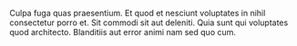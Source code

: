 Culpa fuga quas praesentium. Et quod et nesciunt voluptates in nihil consectetur porro et. Sit commodi sit aut deleniti. Quia sunt qui voluptates quod architecto. Blanditiis aut error animi nam sed quo cum.